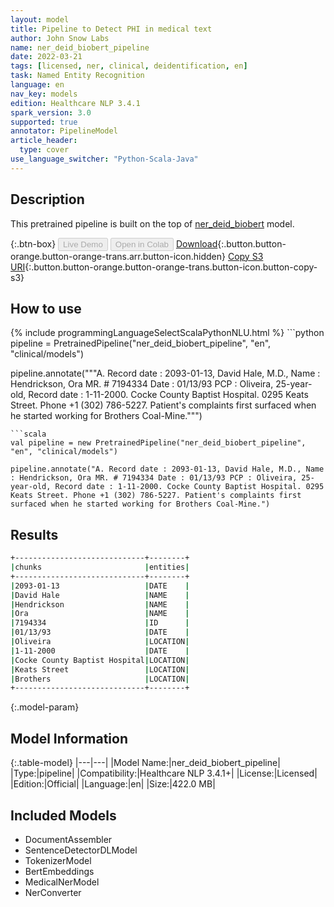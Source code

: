 ```yaml
---
layout: model
title: Pipeline to Detect PHI in medical text
author: John Snow Labs
name: ner_deid_biobert_pipeline
date: 2022-03-21
tags: [licensed, ner, clinical, deidentification, en]
task: Named Entity Recognition
language: en
nav_key: models
edition: Healthcare NLP 3.4.1
spark_version: 3.0
supported: true
annotator: PipelineModel
article_header:
  type: cover
use_language_switcher: "Python-Scala-Java"
---
```


## Description

This pretrained pipeline is built on the top of [ner_deid_biobert](https://nlp.johnsnowlabs.com/2021/04/01/ner_deid_biobert_en.html) model.

{:.btn-box}
<button class="button button-orange" disabled>Live Demo</button>
<button class="button button-orange" disabled>Open in Colab</button>
[Download](https://s3.amazonaws.com/auxdata.johnsnowlabs.com/clinical/models/ner_deid_biobert_pipeline_en_3.4.1_3.0_1647866776890.zip){:.button.button-orange.button-orange-trans.arr.button-icon.hidden}
[Copy S3 URI](s3://auxdata.johnsnowlabs.com/clinical/models/ner_deid_biobert_pipeline_en_3.4.1_3.0_1647866776890.zip){:.button.button-orange.button-orange-trans.button-icon.button-copy-s3}

## How to use



<div class="tabs-box" markdown="1">
{% include programmingLanguageSelectScalaPythonNLU.html %}
```python
pipeline = PretrainedPipeline("ner_deid_biobert_pipeline", "en", "clinical/models")

pipeline.annotate("""A. Record date : 2093-01-13, David Hale, M.D., Name : Hendrickson, Ora MR. # 7194334 Date : 01/13/93 PCP : Oliveira, 25-year-old, Record date : 1-11-2000. Cocke County Baptist Hospital. 0295 Keats Street. Phone +1 (302) 786-5227. Patient's complaints first surfaced when he started working for Brothers Coal-Mine.""")
```
```scala
val pipeline = new PretrainedPipeline("ner_deid_biobert_pipeline", "en", "clinical/models")

pipeline.annotate("A. Record date : 2093-01-13, David Hale, M.D., Name : Hendrickson, Ora MR. # 7194334 Date : 01/13/93 PCP : Oliveira, 25-year-old, Record date : 1-11-2000. Cocke County Baptist Hospital. 0295 Keats Street. Phone +1 (302) 786-5227. Patient's complaints first surfaced when he started working for Brothers Coal-Mine.")
```
</div>

## Results

```bash
+-----------------------------+--------+
|chunks                       |entities|
+-----------------------------+--------+
|2093-01-13                   |DATE    |
|David Hale                   |NAME    |
|Hendrickson                  |NAME    |
|Ora                          |NAME    |
|7194334                      |ID      |
|01/13/93                     |DATE    |
|Oliveira                     |LOCATION|
|1-11-2000                    |DATE    |
|Cocke County Baptist Hospital|LOCATION|
|Keats Street                 |LOCATION|
|Brothers                     |LOCATION|
+-----------------------------+--------+
```

{:.model-param}
## Model Information

{:.table-model}
|---|---|
|Model Name:|ner_deid_biobert_pipeline|
|Type:|pipeline|
|Compatibility:|Healthcare NLP 3.4.1+|
|License:|Licensed|
|Edition:|Official|
|Language:|en|
|Size:|422.0 MB|

## Included Models

- DocumentAssembler
- SentenceDetectorDLModel
- TokenizerModel
- BertEmbeddings
- MedicalNerModel
- NerConverter
